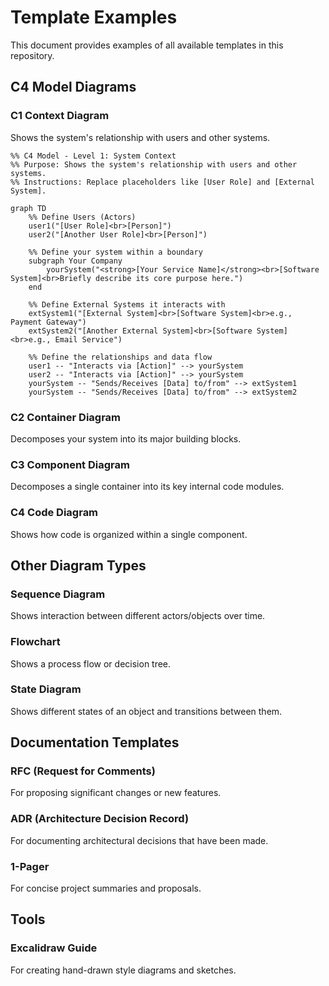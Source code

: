 # Template Examples

This document provides examples of all available templates in this repository.

## C4 Model Diagrams

### C1 Context Diagram

Shows the system's relationship with users and other systems.

```mermaid
%% C4 Model - Level 1: System Context
%% Purpose: Shows the system's relationship with users and other systems.
%% Instructions: Replace placeholders like [User Role] and [External System].

graph TD
    %% Define Users (Actors)
    user1("[User Role]<br>[Person]")
    user2("[Another User Role]<br>[Person]")

    %% Define your system within a boundary
    subgraph Your Company
        yourSystem("<strong>[Your Service Name]</strong><br>[Software System]<br>Briefly describe its core purpose here.")
    end

    %% Define External Systems it interacts with
    extSystem1("[External System]<br>[Software System]<br>e.g., Payment Gateway")
    extSystem2("[Another External System]<br>[Software System]<br>e.g., Email Service")

    %% Define the relationships and data flow
    user1 -- "Interacts via [Action]" --> yourSystem
    user2 -- "Interacts via [Action]" --> yourSystem
    yourSystem -- "Sends/Receives [Data] to/from" --> extSystem1
    yourSystem -- "Sends/Receives [Data] to/from" --> extSystem2
```

### C2 Container Diagram

Decomposes your system into its major building blocks.

### C3 Component Diagram

Decomposes a single container into its key internal code modules.

### C4 Code Diagram

Shows how code is organized within a single component.

## Other Diagram Types

### Sequence Diagram

Shows interaction between different actors/objects over time.

### Flowchart

Shows a process flow or decision tree.

### State Diagram

Shows different states of an object and transitions between them.

## Documentation Templates

### RFC (Request for Comments)

For proposing significant changes or new features.

### ADR (Architecture Decision Record)

For documenting architectural decisions that have been made.

### 1-Pager

For concise project summaries and proposals.

## Tools

### Excalidraw Guide

For creating hand-drawn style diagrams and sketches.
